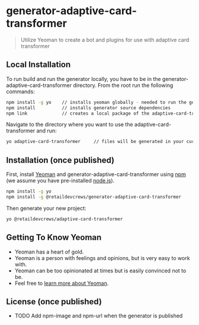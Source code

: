 # generator-adaptive-card-transformer

> Utilize Yeoman to create a bot and plugins for use with adaptive card transformer

## Local Installation

To run build and run the generator locally, you have to be in the generator-adaptive-card-transformer directory. From the root run the following commands:

```bash
npm install -g yo    // installs yeoman globally - needed to run the generator
npm install          // installs generator source dependencies
npm link             // creates a local package of the adaptive-card-transformer generator
```

Navigate to the directory where you want to use the adaptive-card-transformer and run:

```bash
yo adaptive-card-transformer     // files will be generated in your current directory
```

## Installation (once published)

First, install [Yeoman](http://yeoman.io) and generator-adaptive-card-transformer using [npm](https://www.npmjs.com/) (we assume you have pre-installed [node.js](https://nodejs.org/)).

```bash
npm install -g yo
npm install -g @retaildevcrews/generator-adaptive-card-transformer
```

Then generate your new project:

```bash
yo @retaildevcrews/adaptive-card-transformer
```

## Getting To Know Yeoman

- Yeoman has a heart of gold.
- Yeoman is a person with feelings and opinions, but is very easy to work with.
- Yeoman can be too opinionated at times but is easily convinced not to be.
- Feel free to [learn more about Yeoman](http://yeoman.io/).

## License (once published)

- TODO Add npm-image and npm-url when the generator is published
